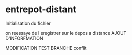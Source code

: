 # entrepot-distant
Initialisation du fichier

on reessaye de l'eregistrer sur le depos a distance
AJOUT D'INFORFMATION

MODIFICATION TEST BRANCHE
conflit

